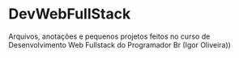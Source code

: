 # DevWebFullStack
Arquivos, anotações e pequenos projetos feitos no curso de Desenvolvimento Web Fullstack do Programador Br (Igor Oliveira)) 
